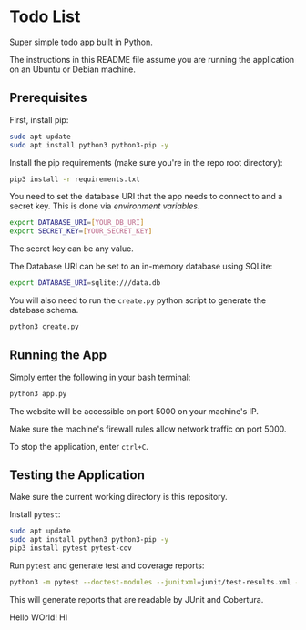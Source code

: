 # Todo List

Super simple todo app built in Python.

The instructions in this README file assume you are running the application on an Ubuntu or Debian machine.

## Prerequisites

First, install pip:

```bash
sudo apt update
sudo apt install python3 python3-pip -y
```

Install the pip requirements (make sure you're in the repo root directory):

```bash
pip3 install -r requirements.txt
```

You need to set the database URI that the app needs to connect to and a secret key. This is done via *environment variables*.

```bash
export DATABASE_URI=[YOUR_DB_URI]
export SECRET_KEY=[YOUR_SECRET_KEY]
```

The secret key can be any value.

The Database URI can be set to an in-memory database using SQLite:

```bash
export DATABASE_URI=sqlite:///data.db
```

You will also need to run the `create.py` python script to generate the database schema.

```bash
python3 create.py
```

## Running the App

Simply enter the following in your bash terminal:

```bash
python3 app.py
```

The website will be accessible on port 5000 on your machine's IP.

Make sure the machine's firewall rules allow network traffic on port 5000.

To stop the application, enter `ctrl+C`.

## Testing the Application

Make sure the current working directory is this repository.

Install `pytest`:

```bash
sudo apt update 
sudo apt install python3 python3-pip -y
pip3 install pytest pytest-cov
```

Run `pytest` and generate test and coverage reports:

```bash
python3 -m pytest --doctest-modules --junitxml=junit/test-results.xml --cov=application --cov-report=xml --cov-report=html
```

This will generate reports that are readable by JUnit and Cobertura.

Hello WOrld!
HI


